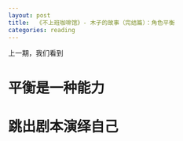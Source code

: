 ```yaml
---
layout: post
title:  《不上班咖啡馆》- 木子的故事（完结篇）：角色平衡
categories: reading
---
```


上一期，我们看到

# 平衡是一种能力


# 跳出剧本演绎自己
<!--stackedit_data:
eyJoaXN0b3J5IjpbLTE2MTkyMTQ1MDhdfQ==
-->
